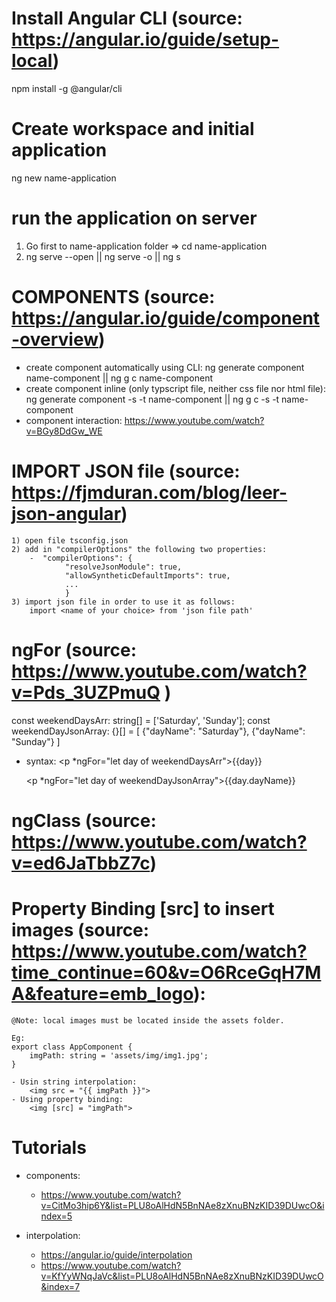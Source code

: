 # Install Angular CLI (source: https://angular.io/guide/setup-local)
npm install -g @angular/cli
# Create workspace and initial application
ng new name-application
# run the application on server
 1) Go first to name-application folder => cd name-application
 2) ng serve --open || ng serve -o || ng s

# COMPONENTS (source: https://angular.io/guide/component-overview)
- create component automatically using CLI:
    ng generate component name-component || ng g c name-component
- create component inline (only typscript file, neither css file nor html file):
    ng generate component -s -t name-component || ng g c -s -t name-component
- component interaction:
    https://www.youtube.com/watch?v=BGy8DdGw_WE

# IMPORT JSON file (source: https://fjmduran.com/blog/leer-json-angular)
    1) open file tsconfig.json
    2) add in "compilerOptions" the following two properties:
        -  "compilerOptions": {
                "resolveJsonModule": true,
                "allowSyntheticDefaultImports": true,
                ...
                }
    3) import json file in order to use it as follows: 
        import <name of your choice> from 'json file path' 

# ngFor (source: https://www.youtube.com/watch?v=Pds_3UZPmuQ ) 
const weekendDaysArr: string[] = ['Saturday', 'Sunday'];
const weekendDayJsonArray: {}[] = [
                                    {"dayName": "Saturday"}, 
                                    {"dayName": "Sunday"}
                                  ]
- syntax: <p *ngFor="let day of weekendDaysArr">{{day}}</p> 
          <p *ngFor="let day of weekendDayJsonArray">{{day.dayName}}</p> 

# ngClass (source: https://www.youtube.com/watch?v=ed6JaTbbZ7c)

# Property Binding [src] to insert images (source: https://www.youtube.com/watch?time_continue=60&v=O6RceGqH7MA&feature=emb_logo):
    
    @Note: local images must be located inside the assets folder.

    Eg:
    export class AppComponent {
        imgPath: string = 'assets/img/img1.jpg';
    } 

    - Usin string interpolation: 
        <img src = "{{ imgPath }}">
    - Using property binding:
        <img [src] = "imgPath">
     
# Tutorials
- components:
    - https://www.youtube.com/watch?v=CitMo3hip6Y&list=PLU8oAlHdN5BnNAe8zXnuBNzKID39DUwcO&index=5 

- interpolation: 
    - https://angular.io/guide/interpolation
    - https://www.youtube.com/watch?v=KfYyWNqJaVc&list=PLU8oAlHdN5BnNAe8zXnuBNzKID39DUwcO&index=7
    


